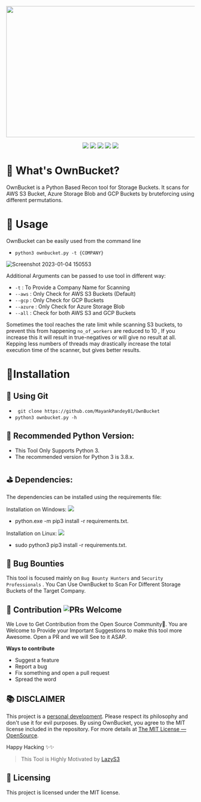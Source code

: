 <p align="center"><img width="750" height="350" src="https://user-images.githubusercontent.com/29165227/210492763-1f3e82ba-9a77-470a-be57-e02e12017335.jpg"></p>

<p align="center">
<a href="https://www.python.org/"><img src="https://img.shields.io/badge/Made%20with-Python-1f425f.svg"></a>
<a href="https://github.com/MayankPandey01/Jira-Lens/issues"><img src="https://img.shields.io/badge/PRs-welcome-brightgreen.svg?style=flat-square"></a>
<a href="https://twitter.com/mayank_pandey01"><img src="https://img.shields.io/twitter/follow/mayank_pandey01?style=social"></a>
<a href="https://pypi.python.org/pypi/ansicolortags/"><img src="https://img.shields.io/pypi/l/ansicolortags.svg"></a>
<a href="https://github.com/ellerbrock/open-source-badges/"><img src="https://badges.frapsoft.com/os/v1/open-source.svg?v=103"></a>  
</p>

# 🤔 What's OwnBucket?

OwnBucket is a Python Based Recon tool for Storage Buckets. It scans for AWS S3 Bucket, Azure Storage Blob and GCP Buckets by bruteforcing using different permutations.


# 🚀 Usage
OwnBucket can be easily  used from the command line 
- `python3 ownbucket.py -t {COMPANY}`

![Screenshot 2023-01-04 150553](https://user-images.githubusercontent.com/29165227/210527562-dafcd534-2da8-487a-ad2d-9c19c50825b6.jpg)

 Additional Arguments can be passed to use tool in different way:
 
 - `-t` : To Provide a Company Name for Scanning
 - `--aws` : Only Check for AWS S3 Buckets (Default)
 - `--gcp` : Only Check for GCP Buckets 
 - `--azure` : Only Check for Azure Storage Blob 
 - `--all` : Check for both AWS S3 and GCP Buckets
 
 Sometimes the tool reaches the rate limit while scanning S3 buckets, to prevent this from happening `no_of_workers` are reduced to 10 , If you increase this it will result in true-negatives or will give no result at all.
Kepping less numbers of threads may drastically increase the total execution time of the scanner, but gives better results.


# 🔧Installation

## 🔨 Using Git
- ` git clone https://github.com/MayankPandey01/OwnBucket`
- `python3 ownbucket.py -h` 

## 🧪 Recommended Python Version:
- This Tool Only Supports Python 3.
- The recommended version for Python 3 is 3.8.x.

## ⛳ Dependencies:

The dependencies can be installed using the requirements file:

Installation on Windows:  ![](https://img.shields.io/badge/Windows-0078D6?style=for-the-badge&logo=windows&logoColor=white)
- python.exe -m pip3 install -r requirements.txt.

Installation on Linux: ![](https://img.shields.io/badge/Linux-FCC624?style=for-the-badge&logo=linux&logoColor=black)
- sudo python3 pip3 install -r requirements.txt.


## 🐞 Bug Bounties

This tool is focused mainly on `Bug Bounty Hunters` and `Security Professionals` . You Can Use OwnBucket to Scan For Different Storage Buckets of the Target Company. 


## 🎯 Contribution ![PRs Welcome](https://img.shields.io/badge/PRs-welcome-brightgreen.svg?style=flat-square)
We Love to Get Contribution from the Open Source Community💙. You are Welcome to Provide your Important Suggestions to make this tool more Awesome. Open a PR  and we will See to it ASAP.

**Ways to contribute**
- Suggest a feature
- Report a bug
- Fix something and open a pull request
- Spread the word

## 📚 DISCLAIMER

This project is a [personal development](https://en.wikipedia.org/wiki/Personal_development). Please respect its philosophy and don't use it for evil purposes. By using OwnBucket, you agree to the MIT license included in the repository. For more details at [The MIT License &mdash; OpenSource](https://opensource.org/licenses/MIT).

Happy Hacking ✨✨

> This Tool is Highly Motivated by [LazyS3](https://github.com/nahamsec/lazys3)

## 📃 Licensing

This project is licensed under the MIT license.

